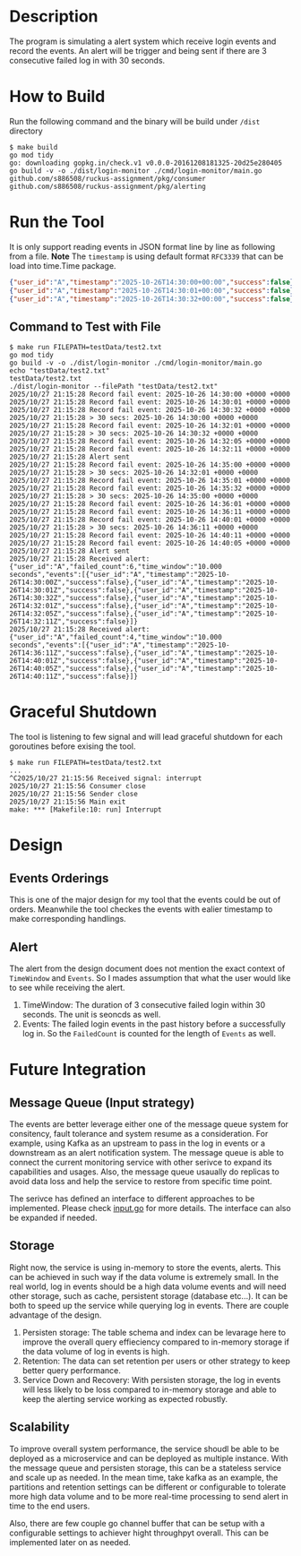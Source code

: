 # Description
The program is simulating a alert system which receive login events and record the events. An alert will be trigger and being sent if there are 3 consecutive failed log in with 30 seconds.

# How to Build
Run the following command and the binary will be build under `/dist` directory
```shell
$ make build
go mod tidy
go: downloading gopkg.in/check.v1 v0.0.0-20161208181325-20d25e280405
go build -v -o ./dist/login-monitor ./cmd/login-monitor/main.go
github.com/s886508/ruckus-assignment/pkg/consumer
github.com/s886508/ruckus-assignment/pkg/alerting
```

# Run the Tool
It is only support reading events in JSON format line by line as following from a file.
**Note** The `timestamp` is using default format `RFC3339` that can be load into time.Time package.
```json
{"user_id":"A","timestamp":"2025-10-26T14:30:00+00:00","success":false}
{"user_id":"A","timestamp":"2025-10-26T14:30:01+00:00","success":false}
{"user_id":"A","timestamp":"2025-10-26T14:30:32+00:00","success":false}
```

## Command to Test with File
```shell
$ make run FILEPATH=testData/test2.txt
go mod tidy
go build -v -o ./dist/login-monitor ./cmd/login-monitor/main.go
echo "testData/test2.txt"
testData/test2.txt
./dist/login-monitor --filePath "testData/test2.txt"
2025/10/27 21:15:28 Record fail event: 2025-10-26 14:30:00 +0000 +0000
2025/10/27 21:15:28 Record fail event: 2025-10-26 14:30:01 +0000 +0000
2025/10/27 21:15:28 Record fail event: 2025-10-26 14:30:32 +0000 +0000
2025/10/27 21:15:28 > 30 secs: 2025-10-26 14:30:00 +0000 +0000
2025/10/27 21:15:28 Record fail event: 2025-10-26 14:32:01 +0000 +0000
2025/10/27 21:15:28 > 30 secs: 2025-10-26 14:30:32 +0000 +0000
2025/10/27 21:15:28 Record fail event: 2025-10-26 14:32:05 +0000 +0000
2025/10/27 21:15:28 Record fail event: 2025-10-26 14:32:11 +0000 +0000
2025/10/27 21:15:28 Alert sent
2025/10/27 21:15:28 Record fail event: 2025-10-26 14:35:00 +0000 +0000
2025/10/27 21:15:28 > 30 secs: 2025-10-26 14:32:01 +0000 +0000
2025/10/27 21:15:28 Record fail event: 2025-10-26 14:35:01 +0000 +0000
2025/10/27 21:15:28 Record fail event: 2025-10-26 14:35:32 +0000 +0000
2025/10/27 21:15:28 > 30 secs: 2025-10-26 14:35:00 +0000 +0000
2025/10/27 21:15:28 Record fail event: 2025-10-26 14:36:01 +0000 +0000
2025/10/27 21:15:28 Record fail event: 2025-10-26 14:36:11 +0000 +0000
2025/10/27 21:15:28 Record fail event: 2025-10-26 14:40:01 +0000 +0000
2025/10/27 21:15:28 > 30 secs: 2025-10-26 14:36:11 +0000 +0000
2025/10/27 21:15:28 Record fail event: 2025-10-26 14:40:11 +0000 +0000
2025/10/27 21:15:28 Record fail event: 2025-10-26 14:40:05 +0000 +0000
2025/10/27 21:15:28 Alert sent
2025/10/27 21:15:28 Received alert: {"user_id":"A","failed_count":6,"time_window":"10.000 seconds","events":[{"user_id":"A","timestamp":"2025-10-26T14:30:00Z","success":false},{"user_id":"A","timestamp":"2025-10-26T14:30:01Z","success":false},{"user_id":"A","timestamp":"2025-10-26T14:30:32Z","success":false},{"user_id":"A","timestamp":"2025-10-26T14:32:01Z","success":false},{"user_id":"A","timestamp":"2025-10-26T14:32:05Z","success":false},{"user_id":"A","timestamp":"2025-10-26T14:32:11Z","success":false}]}
2025/10/27 21:15:28 Received alert: {"user_id":"A","failed_count":4,"time_window":"10.000 seconds","events":[{"user_id":"A","timestamp":"2025-10-26T14:36:11Z","success":false},{"user_id":"A","timestamp":"2025-10-26T14:40:01Z","success":false},{"user_id":"A","timestamp":"2025-10-26T14:40:05Z","success":false},{"user_id":"A","timestamp":"2025-10-26T14:40:11Z","success":false}]}
```

# Graceful Shutdown
The tool is listening to few signal and will lead graceful shutdown for each goroutines before exising the tool.
```shell
$ make run FILEPATH=testData/test2.txt
...
^C2025/10/27 21:15:56 Received signal: interrupt
2025/10/27 21:15:56 Consumer close
2025/10/27 21:15:56 Sender close
2025/10/27 21:15:56 Main exit
make: *** [Makefile:10: run] Interrupt
```

# Design
## Events Orderings
This is one of the major design for my tool that the events could be out of orders. Meanwhile the tool checkes the events with ealier timestamp to make corresponding handlings.

## Alert
The alert from the design document does not mention the exact context of `TimeWindow` and `Events`. So I mades assumption that what the user would like to see while receiving the alert.
1. TimeWindow: The duration of 3 consecutive failed login within 30 seconds. The unit is seoncds as well.
2. Events: The failed login events in the past history before a successfully log in. So the `FailedCount` is counted for the length of `Events` as well.

# Future Integration
## Message Queue (Input strategy)
The events are better leverage either one of the message queue system for consitency, fault tolerance and system resume as a consideration. For example, using Kafka as an upstream to pass in the log in events or a downstream as an alert notification system. The message queue is able to connect the current monitoring service with other serivce to expand its capabilities and usages. Also, the message queue usaually do replicas to avoid data loss and help the service to restore from specific time point.

The serivce has defined an interface to different approaches to be implemented. Please check [input.go](https://github.com/s886508/ruckus-assignment/blob/main/pkg/input/input.go) for more details. The interface can also be expanded if needed.

## Storage
Right now, the service is using in-memory to store the events, alerts. This can be achieved in such way if the data volume is extremely small. In the real world, log in events should be a high data volume events and will need other storage, such as cache, persistent storage (database etc...). It can be both to speed up the service while querying log in events. There are couple advantage of the design.
1. Persisten storage: The table schema and index can be levarage here to improve the overall query effieciency compared to in-memory storage if the data volume of log in events is high.
2. Retention: The data can set retention per users or other strategy to keep better query performance.
3. Service Down and Recovery: With persisten storage, the log in events will less likely to be loss compared to in-memory storage and able to keep the alerting service working as expected robustly.

## Scalability
To improve overall system performance, the service shoudl be able to be deployed as a microservice and can be deployed as multiple instance. With the message queue and persisten storage, this can be a stateless service and scale up as needed. In the mean time, take kafka as an example, the partitions and retention settings can be different or configurable to tolerate more high data volume and to be more real-time processing to send alert in time to the end users.

Also, there are few couple go channel buffer that can be setup with a configurable settings to achiever hight throughpyt overall. This can be implemented later on as needed. 
